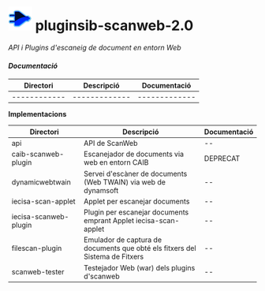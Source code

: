 # ![Logo](https://github.com/GovernIB/maven/raw/binaris/pluginsib/projectinfo_Attachments/icon.jpg) pluginsib-scanweb-2.0
*API i Plugins d'escaneig de document en entorn Web*

#### ***Documentació***

Directori | Descripció | Documentació
------------ | ------------- | -------------
------------ | ------------- | -------------

**Implementacions**

Directori | Descripció | Documentació
------------ | ------------- | -------------
api | API de ScanWeb | --
caib-scanweb-plugin | Escanejador de documents via web en entorn CAIB | DEPRECAT
dynamicwebtwain | Servei d'escàner de documents (Web TWAIN) via web de dynamsoft | --
iecisa-scan-applet | Applet per escanejar documents | --
iecisa-scanweb-plugin | Plugin per escanejar documents emprant Applet iecisa-scan-applet  | --
filescan-plugin | Emulador de captura de documents que obté els fitxers del Sistema de Fitxers | --
scanweb-tester | Testejador Web (war) dels plugins d'scanweb  | --
